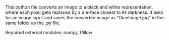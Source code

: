 This python file converts an image to a black and white representation, where each pixel gets replaced by a die-face closest to its darkness. 
It asks for an image input and saves the converted image as "DiceImage.jpg" in the same folder as the .py file.

Required external modules: numpy, Pillow
